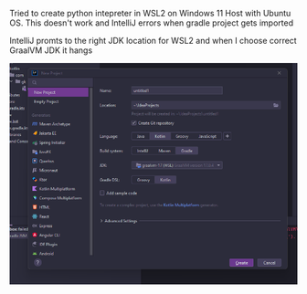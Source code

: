 
Tried to create python intepreter in WSL2 on Windows 11 Host with Ubuntu OS. This doesn't work and IntelliJ errors when gradle project gets imported

IntelliJ promts to the right JDK location for WSL2 and when I choose correct GraalVM JDK it hangs

![](/assets/images/2022-09-04-02-33-07.png)
